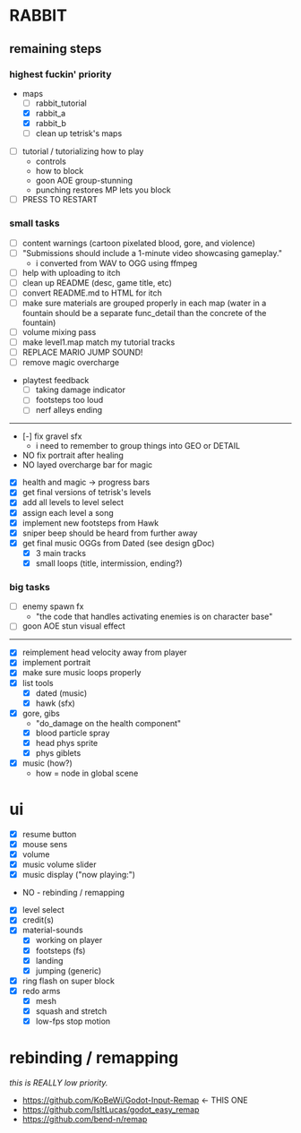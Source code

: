 # RABBIT

## remaining steps

### highest fuckin' priority

- maps
  - [ ] rabbit_tutorial
  - [x] rabbit_a
  - [x] rabbit_b
  - [ ] clean up tetrisk's maps
- [ ] tutorial / tutorializing how to play
  - controls
  - how to block
  - goon AOE group-stunning
  - punching restores MP lets you block
- [ ] PRESS <KEY> TO RESTART

### small tasks

- [ ] content warnings (cartoon pixelated blood, gore, and violence)
- [ ] "Submissions should include a 1-minute video showcasing gameplay."
  - i converted from WAV to OGG using ffmpeg
- [ ] help with uploading to itch
- [ ] clean up README (desc, game title, etc)
- [ ] convert README.md to HTML for itch
- [ ] make sure materials are grouped properly in each map (water in a fountain should be a separate func_detail than the concrete of the fountain)
- [ ] volume mixing pass
- [ ] make level1.map match my tutorial tracks
- [ ] REPLACE MARIO JUMP SOUND!
- [ ] remove magic overcharge
- playtest feedback
  - [ ] taking damage indicator
  - [ ] footsteps too loud
  - [ ] nerf alleys ending

---

- [-] fix gravel sfx
  - i need to remember to group things into GEO or DETAIL
- NO fix portrait after healing
- NO layed overcharge bar for magic
- [x] health and magic -> progress bars
- [x] get final versions of tetrisk's levels
- [x] add all levels to level select
- [x] assign each level a song
- [x] implement new footsteps from Hawk
- [x] sniper beep should be heard from further away
- [x] get final music OGGs from Dated (see design gDoc)
  - [x] 3 main tracks
  - [x] small loops (title, intermission, ending?)

### big tasks

- [ ] enemy spawn fx
  - "the code that handles activating enemies is on character base"
- [ ] goon AOE stun visual effect

---

- [x] reimplement head velocity away from player
- [x] implement portrait
- [x] make sure music loops properly
- [x] list tools
  - [x] dated (music)
  - [x] hawk (sfx)
- [x] gore, gibs
  - "do_damage on the health component"
  - [x] blood particle spray
  - [x] head phys sprite
  - [x] phys giblets
- [x] music (how?)
  - how = node in global scene

# ui

- [x] resume button
- [x] mouse sens
- [x] volume
- [x] music volume slider
- [x] music display ("now playing:")
- NO - rebinding / remapping
- [x] level select
- [x] credit(s)
- [x] material-sounds
  - [x] working on player
  - [x] footsteps (fs)
  - [x] landing
  - [x] jumping (generic)
- [x] ring flash on super block
- [x] redo arms
  - [x] mesh
  - [x] squash and stretch
  - [x] low-fps stop motion

# rebinding / remapping

_this is REALLY low priority._

- https://github.com/KoBeWi/Godot-Input-Remap <- THIS ONE
- https://github.com/IsItLucas/godot_easy_remap
- https://github.com/bend-n/remap
